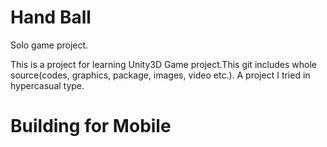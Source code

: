 # Hand Ball

Solo game project.

This is a project for learning Unity3D Game project.This git includes whole source(codes, graphics, package, images, video etc.).
A project I tried in hypercasual type.

# Building for Mobile
 
